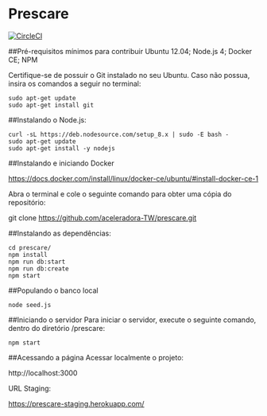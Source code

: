 # Prescare

[![CircleCI](https://circleci.com/gh/aceleradora-TW/prescare.svg?style=svg)](https://circleci.com/gh/aceleradora-TW/prescare)


##Pré-requisitos mínimos para contribuir
Ubuntu 12.04;
Node.js 4;
Docker CE;
NPM

Certifique-se de possuir o Git instalado no seu Ubuntu. Caso não possua, insira os comandos a seguir no terminal:
```
sudo apt-get update
sudo apt-get install git
```
##Instalando o Node.js:
```
curl -sL https://deb.nodesource.com/setup_8.x | sudo -E bash -
sudo apt-get update
sudo apt-get install -y nodejs
```

##Instalando e iniciando Docker

https://docs.docker.com/install/linux/docker-ce/ubuntu/#install-docker-ce-1


Abra o terminal e cole o seguinte comando para obter uma cópia do repositório:

git clone https://github.com/aceleradora-TW/prescare.git


##Instalando as dependências:
```
cd prescare/
npm install
npm run db:start
npm run db:create
npm start
```

##Populando o banco local
```
node seed.js
```
##Iniciando o servidor
Para iniciar o servidor, execute o seguinte comando, dentro do diretório /prescare:
```
npm start
```
##Acessando a página
Acessar localmente o projeto:

http://localhost:3000

URL Staging:

https://prescare-staging.herokuapp.com/
